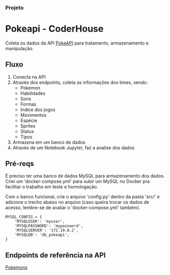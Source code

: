 ### Projeto
# Pokeapi - CoderHouse
Coleta os dados da API [PokeAPI](https://pokeapi.co/) para tratamento, armazenamento e manipulação.

## Fluxo
1. Conecta na API
2. Através dos endpoints, coleta as informações dos times, sendo:
   - Pokemon
   - Habilidades
   - Sons
   - Formas
   - Indice dos jogos
   - Movimentos
   - Espécie
   - Sprites
   - Status
   - Tipos
3. Armazena em um banco de dados
4. Através de um Notebook Jupyter, faz a analise dos dados


## Pré-reqs
É preciso ter uma banco de dados MySQL para armazenamento dos dados. Criei um 'docker-compose.yml' para subir um MySQL no Docker pra facilitar o trabalho em teste e homologação.

Com o banco funcional, crie o arquivo 'config.py' dentro da pasta 'src/' e adicione o trecho abaixo no arquivo (caso queira trocar os dados de acesso, lembre-se de avaliar o 'docker-compose.yml' também).

```shell
MYSQL_CONFIG = {
    'MYSQLUSER': 'myuser',
    'MYSQLPASSWORD': 'mypassword',
    'MYSQLSERVER': '172.19.0.2',
    'MYSQLDB': 'db_pokeapi',
}
```

## Endpoints de referência na API
[Pokemons](https://pokeapi.co/api/v2/pokemon/)
